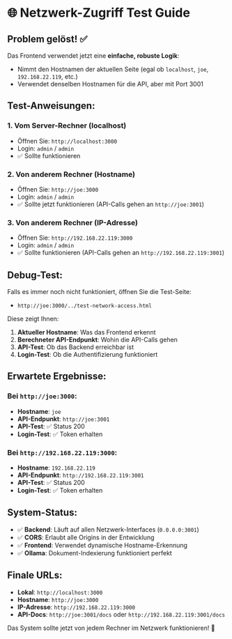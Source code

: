 # 🌐 Netzwerk-Zugriff Test Guide

## Problem gelöst! ✅

Das Frontend verwendet jetzt eine **einfache, robuste Logik**:
- Nimmt den Hostnamen der aktuellen Seite (egal ob `localhost`, `joe`, `192.168.22.119`, etc.)
- Verwendet denselben Hostnamen für die API, aber mit Port 3001

## Test-Anweisungen:

### 1. **Vom Server-Rechner (localhost)**
- Öffnen Sie: `http://localhost:3000`
- Login: `admin` / `admin`
- ✅ Sollte funktionieren

### 2. **Von anderem Rechner (Hostname)**
- Öffnen Sie: `http://joe:3000`
- Login: `admin` / `admin`
- ✅ Sollte jetzt funktionieren (API-Calls gehen an `http://joe:3001`)

### 3. **Von anderem Rechner (IP-Adresse)**
- Öffnen Sie: `http://192.168.22.119:3000`
- Login: `admin` / `admin`
- ✅ Sollte funktionieren (API-Calls gehen an `http://192.168.22.119:3001`)

## Debug-Test:

Falls es immer noch nicht funktioniert, öffnen Sie die Test-Seite:
- `http://joe:3000/../test-network-access.html`

Diese zeigt Ihnen:
1. **Aktueller Hostname**: Was das Frontend erkennt
2. **Berechneter API-Endpunkt**: Wohin die API-Calls gehen
3. **API-Test**: Ob das Backend erreichbar ist
4. **Login-Test**: Ob die Authentifizierung funktioniert

## Erwartete Ergebnisse:

### Bei `http://joe:3000`:
- **Hostname**: `joe`
- **API-Endpunkt**: `http://joe:3001`
- **API-Test**: ✅ Status 200
- **Login-Test**: ✅ Token erhalten

### Bei `http://192.168.22.119:3000`:
- **Hostname**: `192.168.22.119`
- **API-Endpunkt**: `http://192.168.22.119:3001`
- **API-Test**: ✅ Status 200
- **Login-Test**: ✅ Token erhalten

## System-Status:

- ✅ **Backend**: Läuft auf allen Netzwerk-Interfaces (`0.0.0.0:3001`)
- ✅ **CORS**: Erlaubt alle Origins in der Entwicklung
- ✅ **Frontend**: Verwendet dynamische Hostname-Erkennung
- ✅ **Ollama**: Dokument-Indexierung funktioniert perfekt

## Finale URLs:

- **Lokal**: `http://localhost:3000`
- **Hostname**: `http://joe:3000`
- **IP-Adresse**: `http://192.168.22.119:3000`
- **API-Docs**: `http://joe:3001/docs` oder `http://192.168.22.119:3001/docs`

Das System sollte jetzt von jedem Rechner im Netzwerk funktionieren! 🎉
